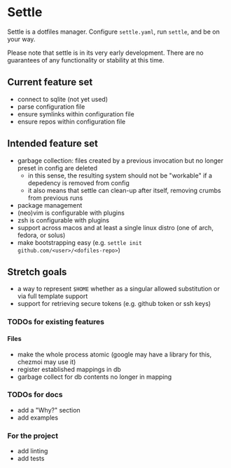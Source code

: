 # Settle

Settle is a dotfiles manager. Configure `settle.yaml`, run `settle`, and be on your way.

Please note that settle is in its very early development.
There are no guarantees of any functionality or stability at this time.

## Current feature set

* connect to sqlite (not yet used)
* parse configuration file
* ensure symlinks within configuration file
* ensure repos within configuration file

## Intended feature set

* garbage collection: files created by a previous invocation but no longer preset in config are deleted
  - in this sense, the resulting system should not be "workable" if a depedency is removed from config
  - it also means that settle can clean-up after itself, removing crumbs from previous runs
* package management
* (neo)vim is configurable with plugins
* zsh is configurable with plugins
* support across macos and at least a single linux distro (one of arch, fedora, or solus)
* make bootstrapping easy (e.g. `settle init github.com/<user>/<dofiles-repo>`)

## Stretch goals

* a way to represent `$HOME` whether as a singular allowed substitution or via full template support
* support for retrieving secure tokens (e.g. github token or ssh keys)


### TODOs for existing features

#### Files

* make the whole process atomic (google may have a library for this, chezmoi may use it)
* register established mappings in db
* garbage collect for db contents no longer in mapping

### TODOs for docs

* add a "Why?" section
* add examples

### For the project

* add linting
* add tests
